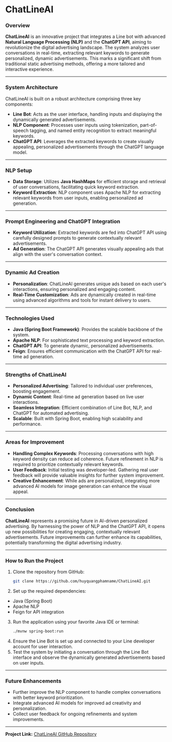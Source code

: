 # **ChatLineAI**

### **Overview**

**ChatLineAI** is an innovative project that integrates a Line bot with advanced **Natural Language Processing (NLP)** and the **ChatGPT API**, aiming to revolutionize the digital advertising landscape. The system analyzes user conversations in real-time, extracting relevant keywords to generate personalized, dynamic advertisements. This marks a significant shift from traditional static advertising methods, offering a more tailored and interactive experience.

---

### **System Architecture**

ChatLineAI is built on a robust architecture comprising three key components:

- **Line Bot**: Acts as the user interface, handling inputs and displaying the dynamically generated advertisements.
- **NLP Component**: Processes user inputs using tokenization, part-of-speech tagging, and named entity recognition to extract meaningful keywords.
- **ChatGPT API**: Leverages the extracted keywords to create visually appealing, personalized advertisements through the ChatGPT language model.

---

### **NLP Setup**

- **Data Storage**: Utilizes **Java HashMaps** for efficient storage and retrieval of user conversations, facilitating quick keyword extraction.
- **Keyword Extraction**: NLP component uses Apache NLP for extracting relevant keywords from user inputs, enabling personalized ad generation.

---

### **Prompt Engineering and ChatGPT Integration**

- **Keyword Utilization**: Extracted keywords are fed into ChatGPT API using carefully designed prompts to generate contextually relevant advertisements.
- **Ad Generation**: The ChatGPT API generates visually appealing ads that align with the user's conversation context.

---

### **Dynamic Ad Creation**

- **Personalization**: ChatLineAI generates unique ads based on each user's interactions, ensuring personalized and engaging content.
- **Real-Time Customization**: Ads are dynamically created in real-time using advanced algorithms and tools for instant delivery to users.

---

### **Technologies Used**

- **Java (Spring Boot Framework)**: Provides the scalable backbone of the system.
- **Apache NLP**: For sophisticated text processing and keyword extraction.
- **ChatGPT API**: To generate dynamic, personalized advertisements.
- **Feign**: Ensures efficient communication with the ChatGPT API for real-time ad generation.

---

### **Strengths of ChatLineAI**

- **Personalized Advertising**: Tailored to individual user preferences, boosting engagement.
- **Dynamic Content**: Real-time ad generation based on live user interactions.
- **Seamless Integration**: Efficient combination of Line Bot, NLP, and ChatGPT for automated advertising.
- **Scalable**: Built with Spring Boot, enabling high scalability and performance.

---

### **Areas for Improvement**

- **Handling Complex Keywords**: Processing conversations with high keyword density can reduce ad coherence. Future refinement in NLP is required to prioritize contextually relevant keywords.
- **User Feedback**: Initial testing was developer-led. Gathering real user feedback will provide valuable insights for further system improvement.
- **Creative Enhancement**: While ads are personalized, integrating more advanced AI models for image generation can enhance the visual appeal.

---

### **Conclusion**

**ChatLineAI** represents a promising future in AI-driven personalized advertising. By harnessing the power of NLP and the ChatGPT API, it opens up new possibilities for creating engaging, contextually relevant advertisements. Future improvements can further enhance its capabilities, potentially transforming the digital advertising industry.

---

### **How to Run the Project**

1. Clone the repository from GitHub:
   ```bash
   git clone https://github.com/huyquangphamname/ChatLineAI.git
2. Set up the required dependencies:

- Java (Spring Boot)
- Apache NLP
- Feign for API integration
3. Run the application using your favorite Java IDE or terminal:
     ```bash
     ./mvnw spring-boot:run
4. Ensure the Line Bot is set up and connected to your Line developer account for user interaction.
5. Test the system by initiating a conversation through the Line Bot interface and observe the dynamically generated advertisements based on user inputs.

---

### **Future Enhancements**
- Further improve the NLP component to handle complex conversations with better keyword prioritization.
- Integrate advanced AI models for improved ad creativity and personalization.
- Collect user feedback for ongoing refinements and system improvements.


---
**Project Link:** [ChatLineAI GitHub Repository](https://github.com/huyquangphamname/ChatLineAI.git)
